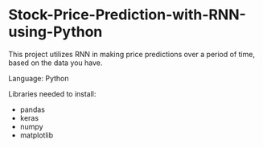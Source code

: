 # Stock-Price-Prediction-with-RNN-using-Python
This project utilizes RNN in making price predictions over a period of time, based on the data you have.


Language: Python


Libraries needed to install:
- pandas
- keras
- numpy
- matplotlib
